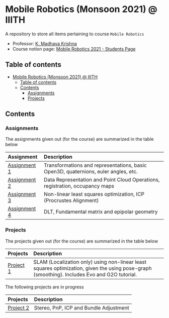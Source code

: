 # Mobile Robotics (Monsoon 2021) @ IIITH

A repository to store all items pertaining to course `Mobile Robotics`

- Professor: [K. Madhava Krishna](https://www.iiit.ac.in/people/faculty/mkrishna/)
- Course notion page: [Mobile Robotics 2021 - Students Page](https://glib-leader-c5c.notion.site/Mobile-Robotics-2021-Students-Page-759a599bb6394247880c5d967b827320)

## Table of contents

- [Mobile Robotics (Monsoon 2021) @ IIITH](#mobile-robotics-monsoon-2021--iiith)
    - [Table of contents](#table-of-contents)
    - [Contents](#contents)
        - [Assignments](#assignments)
        - [Projects](#projects)

## Contents

### Assignments

The assignments given out (for the course) are summarized in the table below

| Assignment | Description |
| :---- | :---- |
| [Assignment 1](./Assignments/MR2021-Assignment-1/README.md) | Transformations and representations, basic Open3D, quaternions, euler angles, etc. |
| [Assignment 2](./Assignments/MR2021-Assignment-2/README.md) | Data Representation and Point Cloud Operations, registration, occupancy maps |
| [Assignment 3](./Assignments/MR2021-Assignment-3/README.md) | Non-linear least squares optimization, ICP (Procrustes Alignment) |
| [Assignment 4](./Assignments/MR2021-Assignment-4/README.md) | DLT, Fundamental matrix and epipolar geometry |

### Projects

The projects given out (for the course) are summarized in the table below

| Projects | Description |
| :---- | :---- |
| [Project 1](./Projects/Project1/README.md) | SLAM (Localization only) using non-linear least squares optimization, given the using pose-graph (smoothing). Includes Evo and G2O tutorial. |

The following projects are in progress

| Projects | Description |
| :---- | :---- |
| [Project 2](./Projects/Project2/README.md) | Stereo, PnP, ICP and Bundle Adjustment |
